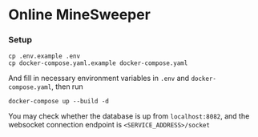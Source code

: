 # Online MineSweeper

### Setup

```shell
cp .env.example .env
cp docker-compose.yaml.example docker-compose.yaml
```
And fill in necessary environment variables in `.env` and `docker-compose.yaml`, then run

```shell
docker-compose up --build -d
```
You may check whether the database is up from `localhost:8082`, and the websocket connection endpoint is `<SERVICE_ADDRESS>/socket`
